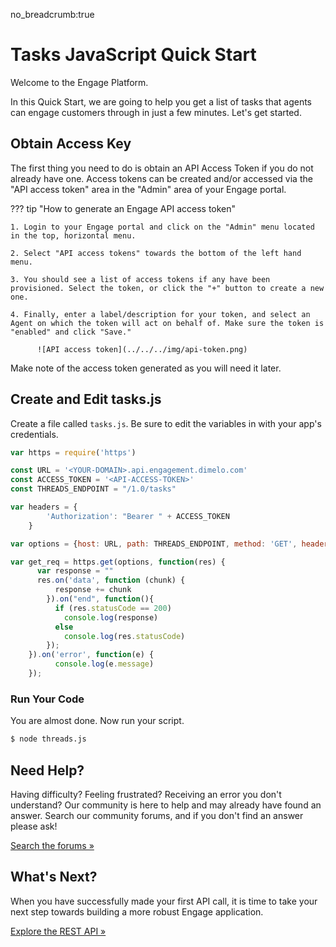 no_breadcrumb:true

# Tasks JavaScript Quick Start

Welcome to the Engage Platform.

In this Quick Start, we are going to help you get a list of tasks that agents can engage customers through in just a few minutes. Let's get started.

## Obtain Access Key

The first thing you need to do is obtain an API Access Token if you do not already have one. Access tokens can be created and/or accessed via the "API access token" area in the "Admin" area of your Engage portal.

??? tip "How to generate an Engage API access token"

    1. Login to your Engage portal and click on the "Admin" menu located in the top, horizontal menu.

    2. Select "API access tokens" towards the bottom of the left hand menu.

    3. You should see a list of access tokens if any have been provisioned. Select the token, or click the "+" button to create a new one.

    4. Finally, enter a label/description for your token, and select an Agent on which the token will act on behalf of. Make sure the token is "enabled" and click "Save."

          ![API access token](../../../img/api-token.png)

Make note of the access token generated as you will need it later.

## Create and Edit tasks.js

Create a file called `tasks.js`. Be sure to edit the variables in <ALL CAPS> with your app's credentials.

```javascript
var https = require('https')

const URL = '<YOUR-DOMAIN>.api.engagement.dimelo.com'
const ACCESS_TOKEN = '<API-ACCESS-TOKEN>'
const THREADS_ENDPOINT = "/1.0/tasks"

var headers = {
        'Authorization': "Bearer " + ACCESS_TOKEN
    }

var options = {host: URL, path: THREADS_ENDPOINT, method: 'GET', headers: headers};

var get_req = https.get(options, function(res) {
      var response = ""
      res.on('data', function (chunk) {
          response += chunk
        }).on("end", function(){
          if (res.statusCode == 200)
            console.log(response)
          else
            console.log(res.statusCode)
        });
    }).on('error', function(e) {
          console.log(e.message)
    });
```

### Run Your Code

You are almost done. Now run your script.

```bash
$ node threads.js
```

## Need Help?

Having difficulty? Feeling frustrated? Receiving an error you don't understand? Our community is here to help and may already have found an answer. Search our community forums, and if you don't find an answer please ask!

<a target="_new" href="https://forums.developers.ringcentral.com/search.html?c=72&includeChildren=true&f=&type=question+OR+kbentry+OR+topic&redirect=search%2Fsearch&sort=newest&q=interactions">Search the forums &raquo;</a>

## What's Next?

When you have successfully made your first API call, it is time to take your next step towards building a more robust Engage application.

<a class="btn btn-success btn-lg" href="https://developers.ringcentral.com/engage/api-reference/">Explore the REST API &raquo;</a>

